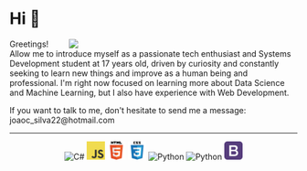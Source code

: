 # Hi 👋

<img src="https://raw.githubusercontent.com/MicaelliMedeiros/micaellimedeiros/master/image/computer-illustration.png" min-width="400px" max-width="400px" width="400px" align="right">

<p align="left"> 
Greetings! Allow me to introduce myself as a passionate tech enthusiast and Systems Development student at 17 years old, driven by curiosity and constantly seeking to learn new things and improve as a human being and professional. I'm right now focused on learning more about Data Science and Machine Learning, but I also have experience with Web Development.
</p>

<p align="left">
  If you want to talk to me, don't hesitate to send me a message: joaoc_silva22@hotmail.com
</p>

<hr>

<p align="center">
<img height="32" src="https://iconape.com/wp-content/png_logo_vector/c.png" alt="C#"/>
<img height="32" src="https://raw.githubusercontent.com/github/explore/80688e429a7d4ef2fca1e82350fe8e3517d3494d/topics/javascript/javascript.png" alt="Javascript"/>
<img height="32" src="https://raw.githubusercontent.com/github/explore/80688e429a7d4ef2fca1e82350fe8e3517d3494d/topics/html/html.png" alt="HTML5"/>
<img height="32" src="https://raw.githubusercontent.com/github/explore/80688e429a7d4ef2fca1e82350fe8e3517d3494d/topics/css/css.png" alt="CSS"/>
<img height="32" src="https://i0.wp.com/tinkercademy.com/wp-content/uploads/2018/04/python-icon.png?ssl=1" alt="Python"/>
<img height="32" src="http://logos-download.com/wp-content/uploads/2016/09/React_logo_logotype_emblem.png" alt="Python"/>
<img height="32" src="https://raw.githubusercontent.com/github/explore/80688e429a7d4ef2fca1e82350fe8e3517d3494d/topics/bootstrap/bootstrap.png" alt="Bootstrap"/>
</p>
